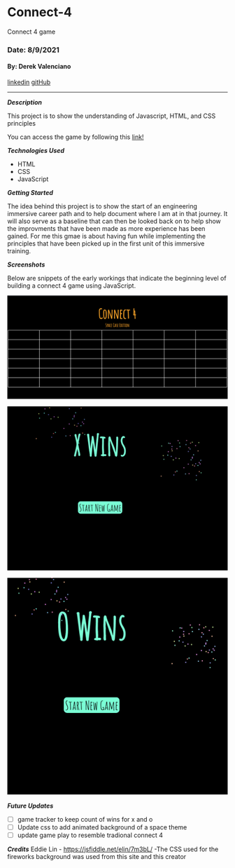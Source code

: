 # Connect-4

Connect 4 game

### Date: 8/9/2021

#### By: Derek Valenciano

[linkedin](https://www.linkedin.com/in/derekvalenciano/)
[gitHub](https://github.com/dvalenciano)

---

**_Description_**

This project is to show the understanding of Javascript, HTML, and CSS principles

You can access the game by following this [link!](https://derek-game-project.surge.sh/)

**_Technologies Used_**

- HTML
- CSS
- JavaScript

**_Getting Started_**

The idea behind this project is to show the start of an engineering immersive career path and to help document where I am at in that journey. It will also serve as a baseline that can then be looked back on to help show the improvments that have been made as more experience has been gained. For me this gmae is about having fun while implementing the principles that have been picked up in the first unit of this immersive training.

**_Screenshots_**

Below are snippets of the early workings that indicate the beginning level of building a connect 4 game using JavaScript.

![screenshot](Gameboard.png)

![screenshot2](xwins.png)

![screenshot3](owins.png)

**_Future Updates_**

- [ ] game tracker to keep count of wins for x and o
- [ ] Update css to add animated background of a space theme
- [ ] update game play to resemble tradional connect 4

**_Credits_**
Eddie Lin - https://jsfiddle.net/elin/7m3bL/
-The CSS used for the fireworks background was used from this site and this creator
